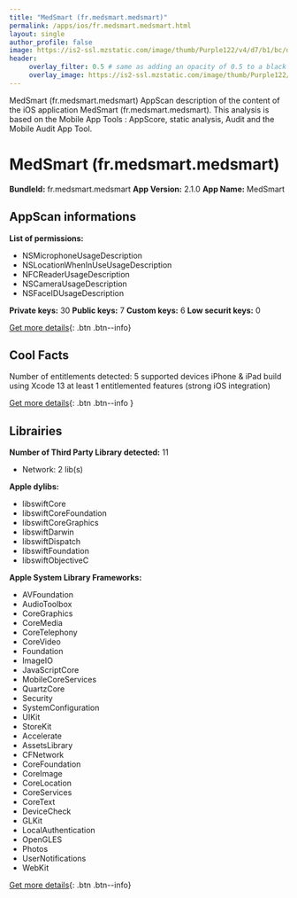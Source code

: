 ```yaml
---
title: "MedSmart (fr.medsmart.medsmart)"
permalink: /apps/ios/fr.medsmart.medsmart.html
layout: single
author_profile: false
image: https://is2-ssl.mzstatic.com/image/thumb/Purple122/v4/d7/b1/bc/d7b1bc56-e631-10e7-9a97-e1d1ed26de22/AppIcon-0-0-1x_U007emarketing-0-0-0-10-0-0-sRGB-0-0-0-GLES2_U002c0-512MB-85-220-0-0.png/512x512bb.jpg
header: 
     overlay_filter: 0.5 # same as adding an opacity of 0.5 to a black background
     overlay_image: https://is2-ssl.mzstatic.com/image/thumb/Purple122/v4/d7/b1/bc/d7b1bc56-e631-10e7-9a97-e1d1ed26de22/AppIcon-0-0-1x_U007emarketing-0-0-0-10-0-0-sRGB-0-0-0-GLES2_U002c0-512MB-85-220-0-0.png/512x512bb.jpg
---
```

MedSmart (fr.medsmart.medsmart) AppScan description of the content of the iOS application MedSmart (fr.medsmart.medsmart). This analysis is based on the Mobile App Tools : AppScore, static analysis, Audit and the Mobile Audit App Tool.

# MedSmart (fr.medsmart.medsmart)

**BundleId:** fr.medsmart.medsmart
**App Version:** 2.1.0
**App Name:** MedSmart


## AppScan informations 

**List of permissions:** 
- NSMicrophoneUsageDescription
- NSLocationWhenInUseUsageDescription
- NFCReaderUsageDescription
- NSCameraUsageDescription
- NSFaceIDUsageDescription
  
  
**Private keys:** 30
**Public keys:** 7
**Custom keys:** 6
**Low securit keys:** 0
  
[Get more details](/pricing.html){: .btn .btn--info}

## Cool Facts

Number of entitlements detected: 5
supported devices iPhone & iPad
build using Xcode 13
at least 1 entitlemented features (strong iOS integration)
  
[Get more details](/pricing.html){: .btn .btn--info }

## Librairies 
**Number of Third Party Library detected:** 11
- Network: 2 lib(s)


**Apple dylibs:**
- libswiftCore
- libswiftCoreFoundation
- libswiftCoreGraphics
- libswiftDarwin
- libswiftDispatch
- libswiftFoundation
- libswiftObjectiveC


**Apple System Library Frameworks:**
- AVFoundation
- AudioToolbox
- CoreGraphics
- CoreMedia
- CoreTelephony
- CoreVideo
- Foundation
- ImageIO
- JavaScriptCore
- MobileCoreServices
- QuartzCore
- Security
- SystemConfiguration
- UIKit
- StoreKit
- Accelerate
- AssetsLibrary
- CFNetwork
- CoreFoundation
- CoreImage
- CoreLocation
- CoreServices
- CoreText
- DeviceCheck
- GLKit
- LocalAuthentication
- OpenGLES
- Photos
- UserNotifications
- WebKit


  
[Get more details](/pricing.html){: .btn .btn--info}

